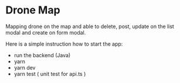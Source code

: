 # Drone Map

Mapping drone on the map and able to delete, post, update on the list modal and create on form modal.

Here is a simple instruction how to start the app:

- run the backend (Java)
- yarn
- yarn dev
- yarn test ( unit test for api.ts )
